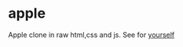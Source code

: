 # apple

Apple clone in raw html,css and js. See for <a href="https://apple-c.netlify.app">yourself</a>
